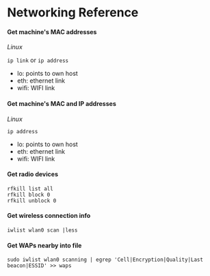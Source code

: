 # Networking Reference

#### Get machine's MAC addresses
*Linux*

```ip link``` or ```ip address```

- lo: points to own host
- eth: ethernet link
- wifi: WIFI link

#### Get machine's MAC and IP addresses
*Linux*

```ip address```

- lo: points to own host
- eth: ethernet link
- wifi: WIFI link

#### Get radio devices

```
rfkill list all
rfkill block 0
rfkill unblock 0
```

#### Get wireless connection info

```iwlist wlan0 scan |less```

#### Get WAPs nearby into file

```sudo iwlist wlan0 scanning | egrep 'Cell|Encryption|Quality|Last beacon|ESSID' >> waps```
